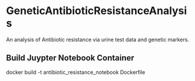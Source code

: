 # GeneticAntibioticResistanceAnalysis
An analysis of Antibiotic resistance via urine test data and genetic markers.

## Build Juypter Notebook Container
docker build -t antibiotic_resistance_notebook Dockerfile
